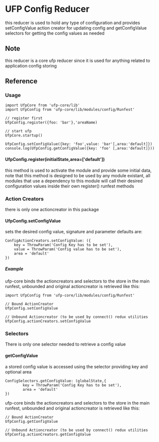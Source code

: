 # UFP Config Reducer

this reducer is used to hold any type of configuration and provides setConfigValue action creator for updating config and getConfigValue selectors for getting the config values as needed


## Note

this reducer is a core ufp reducer since it is used for anything related to application config storing

## Reference

### Usage
      
    import UfpCore from 'ufp-core/lib' 
    import UfpConfig from 'ufp-core/lib/modules/config/Runfest'  
       
    // register first
    UfpConfig.register({foo: 'bar'},'areaName)   
          
    // start ufp
    UfpCore.startup() 
    
    UfpConfig.setConfigValue({key: 'foo',value: 'bar'[,area:'default]})
    console.log(UfpConfig.getConfigValue({key: 'foo' [,area:'default]}))

       
#### UfpConfig.register(initialState,area=['default']) 

this method is used to activate the module and provide some initial data,
note that this method is designed to be used by any module existant, all
modules that use a dependency to this module will call their desired configuration
values inside their own register() runfest methods

### Action Creators

there is only one actioncreator in this package

#### UfpConfig.setConfigValue 

sets the desired config value, signature and parameter defaults are:

    ConfigActionCreators.setConfigValue: ({
        key = ThrowParam('Config Key has to be set'),
        value = ThrowParam('Config value has to be set'),
        area = 'default'
    }) 
     
##### Example
 
ufp-core binds the actioncreators and selectors to the store in the main runfest,
unbounded and original actioncreator is retrieved like this:
    
    import UfpConfig from 'ufp-core/lib/modules/config/Runfest'
      
    // Bound ActionCreator
    UfpConfig.setConfigValue
     
    // Unbound Actioncreator (to be used by connect() redux utilities
    UfpConfig.actionCreators.setConfigValue
   
    

               
### Selectors

There is only one selector needed to retrieve a config value

#### getConfigValue 

a stored config value is accessed using the selector providing key and optional area 

    ConfigSelectors.getConfigValue: (globalState,{
            key = ThrowParam('Config Key has to be set'),
            area = 'default'
    })
 

ufp-core binds the actioncreators and selectors to the store in the main runfest,
unbounded and original actioncreator is retrieved like this:
     
    // Bound ActionCreator
    UfpConfig.getConfigValue
     
    // Unbound Actioncreator (to be used by connect() redux utilities
    UfpConfig.actionCreators.getConfigValue
   



